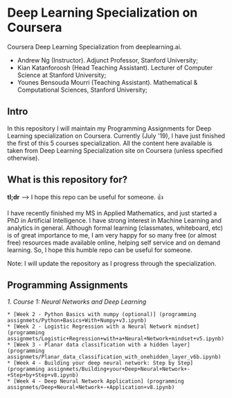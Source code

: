 # Deep Learning Specialization on Coursera
Coursera Deep Learning Specialization from deeplearning.ai.
 * Andrew Ng (Instructor). Adjunct Professor, Stanford University;
 * Kian Katanforoosh (Head Teaching Assistant). Lecturer of Computer Science at Stanford University;
 * Younes Bensouda Mourri (Teaching Assistant). Mathematical & Computational Sciences, Stanford University;
 
## Intro
In this repository I will maintain my Programming Assignments for Deep Learning specialization on Coursera. Currently (July '19), I have just finished the first of this 5 courses specialization. All the content here available is taken from Deep Learning Specialization site on Coursera (unless specified otherwise).

## What is this repository for?
**tl;dr** --> I hope this repo can be useful for someone. :+1:

I have recently finished my MS in Applied Mathematics, and just started a PhD in Artificial Intelligence. I have strong interest in Machine Learning and analytics in general. Although formal learning (classmates, whiteboard, etc) is of great importance to me, I am very happy for so many free (or almost free) resources made available online, helping self service and on demand learning. So, I hope this humble repo can be useful for someone.

Note: I will update the repository as I progress through the specialization.

## Programming Assignments

*1. Course 1: Neural Networks and Deep Learning*

	* [Week 2 - Python Basics with numpy (optional)] (programming assignmets/Python+Basics+With+Numpy+v3.ipynb)
	* [Week 2 - Logistic Regression with a Neural Network mindset] (programming assignmets/Logistic+Regression+with+a+Neural+Network+mindset+v5.ipynb)
	* [Week 3 - Planar data classification with a hidden layer] (programming assignmets/Planar_data_classification_with_onehidden_layer_v6b.ipynb)
	* [Week 4 - Building your deep neural network: Step by Step] (programming assignmets/Building+your+Deep+Neural+Network+-+Step+by+Step+v8.ipynb)
	* [Week 4 - Deep Neural Network Application] (programming assignmets/Deep+Neural+Network+-+Application+v8.ipynb)

